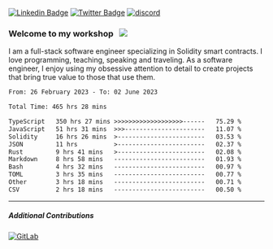 [![Linkedin Badge](https://img.shields.io/badge/-LinkedIn-0e76a8?style=flat-square&logo=Linkedin&logoColor=white)](https://www.linkedin.com/in/jason-schwarz-75b91482/)
[![Twitter Badge](https://img.shields.io/badge/-Twitter-00acee?style=flat-square&logo=Twitter&logoColor=white)](https://twitter.com/passandscore)
[![discord](https://img.shields.io/badge/Discord-blue?logo=discord&logoColor=white)](https://discordapp.com/users/#3518)

### Welcome to my workshop &nbsp; ![](https://visitor-badge.glitch.me/badge?page_id=passandscore.passandscore)

I am a full-stack software engineer specializing in Solidity smart contracts. I love programming, teaching, speaking and traveling. As a software engineer, I enjoy using my obsessive attention to detail to create projects that bring true value to those that use them.

<!--START_SECTION:waka-->

```txt
From: 26 February 2023 - To: 02 June 2023

Total Time: 465 hrs 28 mins

TypeScript   350 hrs 27 mins >>>>>>>>>>>>>>>>>>>------   75.29 %
JavaScript   51 hrs 31 mins  >>>----------------------   11.07 %
Solidity     16 hrs 26 mins  >------------------------   03.53 %
JSON         11 hrs          >------------------------   02.37 %
Rust         9 hrs 41 mins   >------------------------   02.08 %
Markdown     8 hrs 58 mins   -------------------------   01.93 %
Bash         4 hrs 32 mins   -------------------------   00.97 %
TOML         3 hrs 35 mins   -------------------------   00.77 %
Other        3 hrs 18 mins   -------------------------   00.71 %
CSV          2 hrs 18 mins   -------------------------   00.50 %
```

<!--END_SECTION:waka-->

<hr/>

##### Additional Contributions

[![GitLab](https://img.shields.io/badge/GitLab-orange?logo=gitlab&logoColor=white)](https://gitlab.com/jason_schwarz)

